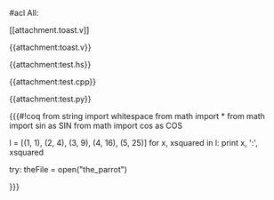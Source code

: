 #acl All:

[[attachment.toast.v]]

{{attachment:toast.v}}

{{attachment:test.hs}}

{{attachment:test.cpp}}

{{attachment:test.py}}


{{{#!coq
from string import whitespace
from math import *
from math import sin as SIN
from math import cos as COS

l = [(1, 1), (2, 4), (3, 9), (4, 16), (5, 25)]
for x, xsquared in l:
    print x, ':', xsquared

try:
    theFile = open("the_parrot")
 
}}}
